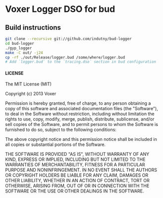 # Voxer Logger DSO for bud

## Build instructions

```bash
git clone --recursive git://github.com/indutny/bud-logger
cd bud-logger
./gyp_logger
make -C out/ -j24
cp -rf ./out/Release/logger.bud /some/where/logger.bud
# Add `logger.bud` to the `tracing.dso` section in bud configuration
```

#### LICENSE

The MIT License (MIT)

Copyright (c) 2013 Voxer

Permission is hereby granted, free of charge, to any person obtaining a copy of
this software and associated documentation files (the "Software"), to deal in
the Software without restriction, including without limitation the rights to
use, copy, modify, merge, publish, distribute, sublicense, and/or sell copies of
the Software, and to permit persons to whom the Software is furnished to do so,
subject to the following conditions:

The above copyright notice and this permission notice shall be included in all
copies or substantial portions of the Software.

THE SOFTWARE IS PROVIDED "AS IS", WITHOUT WARRANTY OF ANY KIND, EXPRESS OR
IMPLIED, INCLUDING BUT NOT LIMITED TO THE WARRANTIES OF MERCHANTABILITY, FITNESS
FOR A PARTICULAR PURPOSE AND NONINFRINGEMENT. IN NO EVENT SHALL THE AUTHORS OR
COPYRIGHT HOLDERS BE LIABLE FOR ANY CLAIM, DAMAGES OR OTHER LIABILITY, WHETHER
IN AN ACTION OF CONTRACT, TORT OR OTHERWISE, ARISING FROM, OUT OF OR IN
CONNECTION WITH THE SOFTWARE OR THE USE OR OTHER DEALINGS IN THE SOFTWARE.
